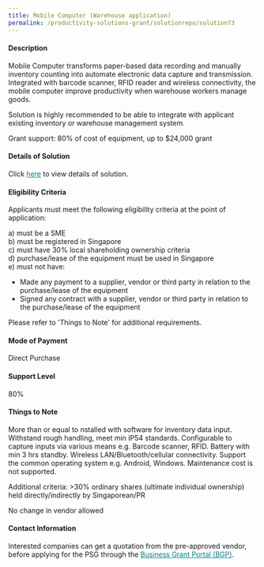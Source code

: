 ```yaml
---
title: Mobile Computer (Warehouse application)
permalink: /productivity-solutions-grant/solutionrepo/solution73
---
```


#### Description

Mobile Computer transforms paper-based data recording and manually inventory counting into automate electronic data capture and transmission. Integrated with barcode scanner, RFID reader and wireless connectivity, the mobile computer improve productivity when warehouse workers manage goods.

Solution is highly recommended to be able to integrate with applicant existing inventory or warehouse management system.

Grant support: 80% of cost of equipment, up to $24,000 grant

#### Details of Solution

Click <a href='' style='color:#037e8a'>here</a> to view details of solution.

#### Eligibility Criteria

Applicants must meet the following eligibility criteria at the point of application:

a) must be a SME <br>
b) must be registered in Singapore <br>
c) must have 30% local shareholding ownership criteria <br>
d) purchase/lease of the equipment must be used in Singapore <br>
e) must not have:
- Made any payment to a supplier, vendor or third party in relation to the purchase/lease of the equipment
- Signed any contract with a supplier, vendor or third party in relation to the purchase/lease of the equipment

Please refer to 'Things to Note' for additional requirements.

#### Mode of Payment
Direct Purchase

#### Support Level
80%

#### Things to Note
More than or equal to nstalled with software for inventory data input.
Withstand rough handling, meet min IP54 standards.
Configurable to capture inputs via various means e.g. Barcode scanner, RFID.
Battery with min 3 hrs standby.
Wireless LAN/Bluetooth/cellular connectivity.
Support the common operating system e.g. Android, Windows.
Maintenance cost is not supported.


Additional criteria: >30% ordinary shares (ultimate individual ownership) held directly/indirectly by Singaporean/PR

No change in vendor allowed

#### Contact Information


Interested companies can get a quotation from the pre-approved vendor, before applying for the PSG through the <a target='_blank' style='color:#037e8a' href='https://www.businessgrants.gov.sg/'>Business Grant Portal (BGP)</a>.
